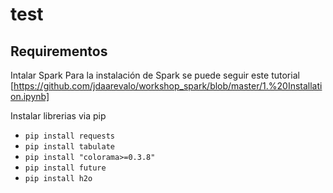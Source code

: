 # test

## Requirementos

Intalar Spark
Para la instalación de Spark se puede seguir este tutorial  [https://github.com/jdaarevalo/workshop_spark/blob/master/1.%20Installation.ipynb]


Instalar librerias via pip
- ```pip install requests```
- ```pip install tabulate```
- ```pip install "colorama>=0.3.8"```
- ```pip install future```
- ```pip install h2o```

